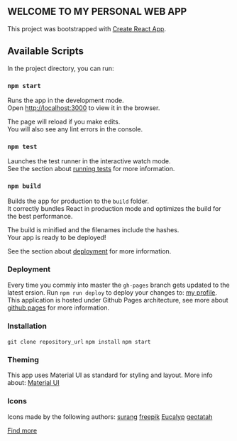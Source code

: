 ## WELCOME TO MY PERSONAL WEB APP

This project was bootstrapped with [Create React App](https://github.com/facebook/create-react-app).

## Available Scripts

In the project directory, you can run:

### `npm start`

Runs the app in the development mode.<br />
Open [http://localhost:3000](http://localhost:3000) to view it in the browser.

The page will reload if you make edits.<br />
You will also see any lint errors in the console.

### `npm test`

Launches the test runner in the interactive watch mode.<br />
See the section about [running tests](https://facebook.github.io/create-react-app/docs/running-tests) for more information.

### `npm build`

Builds the app for production to the `build` folder.<br />
It correctly bundles React in production mode and optimizes the build for the best performance.

The build is minified and the filenames include the hashes.<br />
Your app is ready to be deployed!

See the section about [deployment](https://facebook.github.io/create-react-app/docs/deployment) for more information.

### Deployment

Every time you commiy into master the `gh-pages` branch gets updated to the latest ersion.
Run `npm run deploy` to deploy your changes to: [my profile](https://gabrielasaldana.github.io/profile/).
This application is hosted under Github Pages architecture, see more about [github pages](https://pages.github.com/) for more information.

### Installation

`git clone repository_url`
`npm install`
`npm start`

### Theming

This app uses Material UI as standard for styling and layout.
More info about: [Material UI](https://material-ui.com/)

### Icons

Icons made by the following authors:
[surang](https://www.flaticon.com/authors/surang)
[freepik](https://www.flaticon.com/authors/freepik)
[Eucalyp](https://www.flaticon.com/authors/eucalyp)
[geotatah](https://www.flaticon.com/authors/geotatah)

[Find more](https://www.flaticon.com/)

